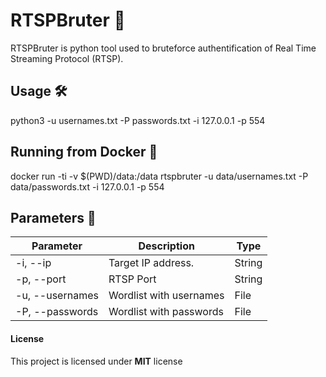 # RTSPBruter 🔪 

RTSPBruter is python tool used to bruteforce authentification of Real Time Streaming Protocol (RTSP).

## Usage 🛠 

python3 -u usernames.txt -P passwords.txt -i 127.0.0.1 -p 554

## Running from Docker 🐳 

docker run -ti -v $(PWD)/data:/data rtspbruter -u data/usernames.txt -P data/passwords.txt -i 127.0.0.1 -p 554

## Parameters 🧰 

Parameter | Description | Type
------------ | ------------- | -------------
-i, --ip | Target IP address. | String
-p, --port | RTSP Port | String
-u, --usernames | Wordlist with usernames | File
-P, --passwords | Wordlist with passwords | File


#### License

This project is licensed under **MIT** license
